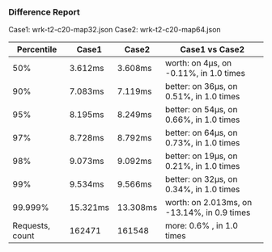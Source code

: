 ### Difference Report
Case1: wrk-t2-c20-map32.json
Case2: wrk-t2-c20-map64.json

|Percentile|Case1|Case2|Case1 vs Case2|
|---|---|---|---|
|50%|3.612ms|3.608ms|worth: on 4µs, on -0.11%, in 1.0 times |
|90%|7.083ms|7.119ms|better: on 36µs, on 0.51%, in 1.0 times |
|95%|8.195ms|8.249ms|better: on 54µs, on 0.66%, in 1.0 times |
|97%|8.728ms|8.792ms|better: on 64µs, on 0.73%, in 1.0 times |
|98%|9.073ms|9.092ms|better: on 19µs, on 0.21%, in 1.0 times |
|99%|9.534ms|9.566ms|better: on 32µs, on 0.34%, in 1.0 times |
|99.999%|15.321ms|13.308ms|worth: on 2.013ms, on -13.14%, in 0.9 times |
|Requests, count|162471|161548|more: 0.6% , in 1.0 times |
